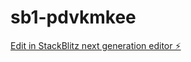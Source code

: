 # sb1-pdvkmkee

[Edit in StackBlitz next generation editor ⚡️](https://stackblitz.com/~/github.com/PotebniaDmitry/sb1-pdvkmkee)